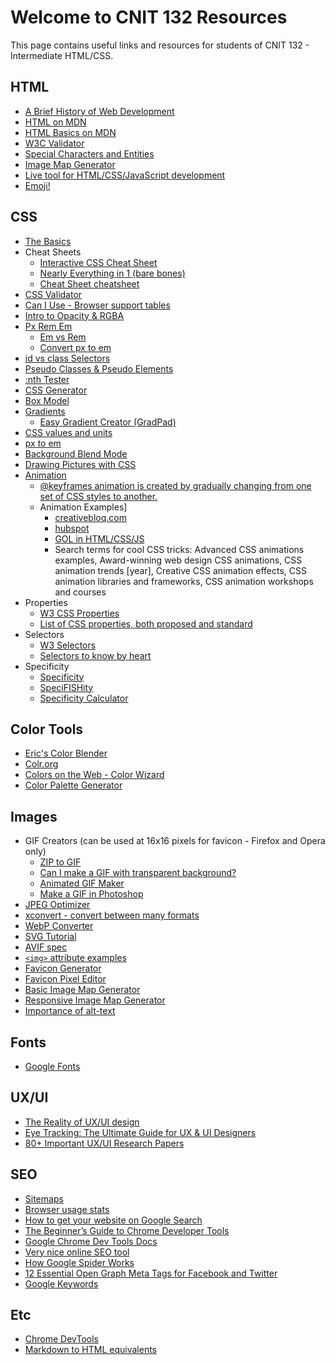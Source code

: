 # Welcome to CNIT 132 Resources

This page contains useful links and resources for students of CNIT 132 - Intermediate HTML/CSS.

## HTML

- [A Brief History of Web Development](https://www.techopedia.com/2/31579/networks/a-brief-history-of-web-development)
- [HTML on MDN](https://developer.mozilla.org/en-US/docs/Web/HTML)
- [HTML Basics on MDN](https://developer.mozilla.org/en-US/docs/Learn/Getting_started_with_the_web/HTML_basics)
- [W3C Validator](https://validator.w3.org/)
- [Special Characters and Entities](https://brajeshwar.github.io/entities/)
- [Image Map Generator](https://www.image-map.net/)
- [Live tool for HTML/CSS/JavaScript development](https://codepen.io/pen/)
- [Emoji!](https://www.w3schools.com/charsets/ref_emoji.asp)

## CSS

- [The Basics](https://www.codecademy.com/learn/learn-css/modules/syntax-and-selectors/cheatsheet)
- Cheat Sheets
  - [Interactive CSS Cheat Sheet](https://htmlcheatsheet.com/css/)
  - [Nearly Everything in 1 (bare bones)](https://cdn.hackr.io/uploads/posts/attachments/TeUJiXCqxMODaa1lrrKTgzwqCeDpYvNa1C8nHcCv.pdf)
  - [Cheat Sheet cheatsheet](https://www.rankred.com/css-cheat-sheets/)
- [CSS Validator](https://jigsaw.w3.org/css-validator/)
- [Can I Use - Browser support tables](https://caniuse.com/)
- [Intro to Opacity & RGBA](https://www.css3.info/introduction-opacity-rgba/)
- [Px Rem Em](https://www.w3schools.com/cssref/css_units.php)
  - [Em vs Rem](https://j.eremy.net/confused-about-rem-and-em/)
  - [Convert px to em](https://www.w3schools.com/TAGS/ref_pxtoemconversion.asp)
- [id vs class Selectors](https://www.youtube.com/watch?v=1h5StQJ8hww)
- [Pseudo Classes & Pseudo Elements](https://www.smashingmagazine.com/2016/05/an-ultimate-guide-to-css-pseudo-classes-and-pseudo-elements/)
- [:nth Tester](https://css-tricks.com/examples/nth-child-tester/)
- [CSS Generator](https://webcode.tools/css-generator)
- [Box Model](https://www.w3schools.com/Css/css_boxmodel.asp)
- [Gradients](https://www.w3schools.com/css/css3_gradients.asp)
  - [Easy Gradient Creator (GradPad)](http://ourownthing.co.uk/gradpad.html)
- [CSS values and units](https://developer.mozilla.org/en-US/docs/Learn/CSS/Building_blocks/Values_and_units)
- [px to em](https://webdev-il.blogspot.com/2011/03/how-to-convert-pixel-to-em-why-use-ems_31.html)
- [Background Blend Mode](https://css-tricks.com/almanac/properties/b/background-blend-mode/)
- [Drawing Pictures with CSS](https://css-tricks.com/drawing-images-with-css-gradients/)
- [Animation](https://www.w3schools.com/css/css3_animations.asp)
  - [@keyframes animation is created by gradually changing from one set of CSS styles to another.](https://www.w3schools.com/cssref/css3_pr_animation-keyframes.php)
  - Animation Examples]
    - [creativebloq.com](https://www.creativebloq.com/inspiration/css-animation-examples)
    - [hubspot](https://blog.hubspot.com/website/css-animation-examples)
    - [GOL in HTML/CSS/JS](https://css-tricks.com/game-life/)
    - Search terms for cool CSS tricks: Advanced CSS animations examples, Award-winning web design CSS animations, CSS animation trends [year], Creative CSS animation effects, CSS animation libraries and frameworks, CSS animation workshops and courses
- Properties
  - [W3 CSS Properties](https://www.w3schools.com/cssref/)
  - [List of CSS properties, both proposed and standard](https://www.w3.org/Style/CSS/all-properties.en.html#colorkey)
- Selectors
  - [W3 Selectors](https://www.w3schools.com/cssref/css_selectors.php)
  - [Selectors to know by heart](https://webdesign.tutsplus.com/the-30-css-selectors-you-must-memorize--net-16048t)
- Specificity
  - [Specificity](https://developer.mozilla.org/en-US/docs/Web/CSS/Specificity)
  - [SpeciFISHity](https://specifishity.com/)
  - [Specificity Calculator](https://specificity.keegan.st/)

## Color Tools
- [Eric's Color Blender](http://meyerweb.com/eric/tools/color-blend)
- [Colr.org](http://www.colr.org/)
- [Colors on the Web - Color Wizard](http://www.colorsontheweb.com/Color-Tools/Color-Wizard)
- [Color Palette Generator](https://bighugelabs.com/colors.php)

## Images
- GIF Creators (can be used at 16x16 pixels for favicon - Firefox and Opera only)
  - [ZIP to GIF](https://huggingface.co/spaces/pyimagesearch/gif-creator)
  - [Can I make a GIF with transparent background?](https://ezgif.com/help/gif-transparency)
  - [Animated GIF Maker](https://ezgif.com/maker)
  - [Make a GIF in Photoshop](https://blog.hubspot.com/marketing/how-to-create-animated-gif-quick-tip-ht)
- [JPEG Optimizer](https://jpeg-optimizer.com/)
- [xconvert - convert between many formats](https://www.xconvert.com/)
- [WebP Converter](https://webp-converter.com/)
- [SVG Tutorial](https://www.w3schools.com/graphics/svg_intro.asp)
- [AVIF spec](https://aomediacodec.github.io/av1-avif/)
- [``<img>`` attribute examples](https://chat.openai.com/g/g-qgG3RXQCZ-fullstack-engineer-supporter/c/d13ad487-61d0-401c-bc0a-8e57217e247d)
- [Favicon Generator](https://favicon.io)
- [Favicon Pixel Editor](https://www.favicon.cc)
- [Basic Image Map Generator](https://www.image-map.net/)
- [Responsive Image Map Generator](https://zaneray.com/responsive-image-map/)
- [Importance of alt-text](https://axesslab.com/alt-texts/?utm_source=frontendfocus&utm_medium=email)

## Fonts
- [Google Fonts](https://fonts.google.com/)

## UX/UI
- [The Reality of UX/UI design](https://mldvv3mm4crd.i.optimole.com/w:768/h:478/q:mauto/f:best/https://uxlicious.com/wp-content/uploads/2023/02/Screenshot-2023-03-21-at-11.52.31-PM.png)
- [Eye Tracking: The Ultimate Guide for UX & UI Designers](https://www.cursorup.com/blog/eye-tracking)
- [80+ Important UX/UI Research Papers](https://www.mauronewmedia.com/blog/important-peer-reviewed-and-informally-published-recent-research-on-user-interface-design-and-user-experience-ux-design/)

## SEO
- [Sitemaps](https://www.xml-sitemaps.com/)
- [Browser usage stats](https://gs.statcounter.com/)
- [How to get your website on Google Search](https://www.google.com/webmasters/#?modal_active=none)
- [The Beginner’s Guide to Chrome Developer Tools](https://nira.com/chrome-developer-tools/)
- [Google Chrome Dev Tools Docs](https://developer.chrome.com/docs/devtools/)
- [Very nice online SEO tool](https://www.seoworks.com/)
- [How Google Spider Works](https://support.google.com/webmasters/answer/182072?hl=en)
- [12 Essential Open Graph Meta Tags for Facebook and Twitter](https://neilpatel.com/blog/open-graph-meta-tags/)
- [Google Keywords](https://adwords.google.com/select/KeywordToolExternal)

## Etc
- [Chrome DevTools](https://developer.chrome.com/docs/devtools)
- [Markdown to HTML equivalents](https://www.markdownguide.org/basic-syntax/)
